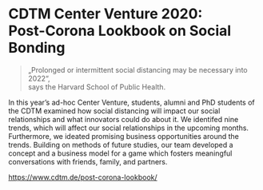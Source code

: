 # CDTM Center Venture 2020:<br>Post-Corona Lookbook on Social Bonding

> „Prolonged or intermittent social distancing may be necessary into 2022“,  
says the Harvard School of Public Health.  

In this year’s ad-hoc Center Venture, students, alumni and PhD students of the CDTM examined how social distancing will impact our social relationships and what innovators could do about it. We identifed nine trends, which will affect our social relationships in the upcoming months. Furthermore, we ideated promising business opportunities around the trends. Building on methods of future studies, our team developed a concept and a business model for a game which fosters meaningful conversations with friends, family, and partners.  

https://www.cdtm.de/post-corona-lookbook/
